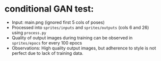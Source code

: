 # conditional GAN test:

- Input: main.png (ignored first 5 cols of poses)
- Processed into `sprites/inputs` and `sprites/outputs` (cols 6 and 26) using `process.py`
- Quality of output images during training can be observed in `sprites/epocs` for every 100 epocs
- Observations: High quality output images, but adherence to style is not perfect due to lack of training data.